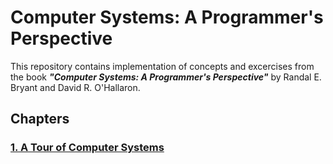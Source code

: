# Computer Systems: A Programmer's Perspective


This repository contains implementation of concepts and excercises from the book ***"Computer Systems: A Programmer's Perspective"*** by Randal E. Bryant and David R. O'Hallaron.

## Chapters

### [1. A Tour of Computer Systems](/Chapters/Chapter%201%20-%20A%20Tour%20of%20Computer%20Systems/)